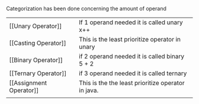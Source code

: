 
Categorization has been done concerning the amount of operand

|                         |                                                    |
| ----------------------- | -------------------------------------------------- |
| [[Unary Operator]]      | If 1 operand needed it is called unary<br>x++      |
| [[Casting Operator]]    | This is the least prioritize operator in unary                                                   |
| [[Binary Operator]]     | if 2 operand needed it is called binary<br>5 + 2   |
| [[Ternary Operator]]    | if 3 operand needed it is called ternary           |
| [[Assignment Operator]] | This is the the least prioritize operator in java. |
|                         |                                                    |
